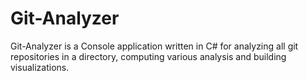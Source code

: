 # Git-Analyzer
Git-Analyzer is a Console application written in C# for analyzing all git repositories in a directory, computing various analysis and building visualizations.
